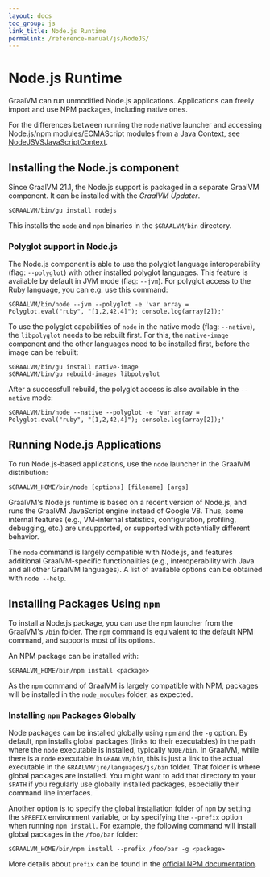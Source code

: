 ```yaml
---
layout: docs
toc_group: js
link_title: Node.js Runtime
permalink: /reference-manual/js/NodeJS/
---
```

# Node.js Runtime

GraalVM can run unmodified Node.js applications.
Applications can freely import and use NPM packages, including native ones.

For the differences between running the `node` native launcher and accessing Node.js/npm modules/ECMAScript modules from a Java Context, see [NodeJSVSJavaScriptContext](NodeJSVSJavaScriptContext.md).

## Installing the Node.js component

Since GraalVM 21.1, the Node.js support is packaged in a separate GraalVM component.
It can be installed with the _GraalVM Updater_.

```shell
$GRAALVM/bin/gu install nodejs
```

This installs the `node` and `npm` binaries in the `$GRAALVM/bin` directory.

### Polyglot support in Node.js

The Node.js component is able to use the polyglot language interoperability (flag: `--polyglot`) with other installed polyglot languages.
This feature is available by default in JVM mode (flag: `--jvm`).
For polyglot access to the Ruby language, you can e.g. use this command:

```shell
$GRAALVM/bin/node --jvm --polyglot -e 'var array = Polyglot.eval("ruby", "[1,2,42,4]"); console.log(array[2]);'
```

To use the polyglot capabilities of `node` in the native mode (flag: `--native`), the `libpolyglot` needs to be rebuilt first.
For this, the `native-image` component and the other languages need to be installed first, before the image can be rebuilt:

```shell
$GRAALVM/bin/gu install native-image
$GRAALVM/bin/gu rebuild-images libpolyglot
```

After a successfull rebuild, the polyglot access is also available in the `--native` mode:

```shell
$GRAALVM/bin/node --native --polyglot -e 'var array = Polyglot.eval("ruby", "[1,2,42,4]"); console.log(array[2]);'
```

## Running Node.js Applications

To run Node.js-based applications, use the `node` launcher in the GraalVM distribution:
```shell
$GRAALVM_HOME/bin/node [options] [filename] [args]
```

GraalVM's Node.js runtime is based on a recent version of Node.js, and runs the
GraalVM JavaScript engine instead of Google V8. Thus, some internal features (e.g., VM-internal statistics, configuration, profiling, debugging, etc.) are unsupported, or supported with potentially different behavior.

The `node` command is largely compatible with Node.js, and features additional GraalVM-specific functionalities (e.g., interoperability with Java and all other GraalVM languages).
A list of available options can be obtained with `node --help`.

## Installing Packages Using `npm`

To install a Node.js package, you can use the `npm` launcher from the GraalVM's `/bin` folder.
The `npm` command is equivalent to the default NPM command, and supports most of its options.

An NPM package can be installed with:
```shell
$GRAALVM_HOME/bin/npm install <package>
```

As the `npm` command of GraalVM is largely compatible with NPM, packages will be installed in the `node_modules` folder, as expected.

### Installing `npm` Packages Globally

Node packages can be installed globally using `npm` and the `-g` option.
By default, `npm` installs global packages (links to their executables) in the path where the `node` executable is installed, typically `NODE/bin`.
In GraalVM, while there is a `node` executable in `GRAALVM/bin`, this is just a link to the actual executable in the `GRAALVM/jre/languages/js/bin` folder.
That folder is where global packages are installed.
You might want to add that directory to your `$PATH` if you regularly use globally installed packages, especially their command line interfaces.

Another option is to specify the global installation folder of `npm` by setting the `$PREFIX` environment variable, or by specifying the `--prefix` option when running `npm install`.
For example, the following command will install global packages in the `/foo/bar` folder:
```shell
$GRAALVM_HOME/bin/npm install --prefix /foo/bar -g <package>
```
More details about `prefix` can be found in the [official NPM documentation](https://docs.npmjs.com/cli/prefix.html).
